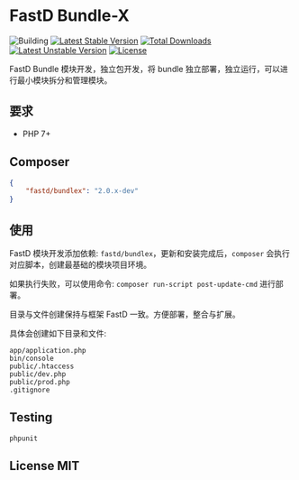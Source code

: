 # FastD Bundle-X

![Building](https://api.travis-ci.org/JanHuang/bundlex.svg?branch=master)
[![Latest Stable Version](https://poser.pugx.org/fastd/bundlex/v/stable)](https://packagist.org/packages/fastd/bundlex) [![Total Downloads](https://poser.pugx.org/fastd/bundlex/downloads)](https://packagist.org/packages/fastd/bundlex) [![Latest Unstable Version](https://poser.pugx.org/fastd/bundlex/v/unstable)](https://packagist.org/packages/fastd/bundlex) [![License](https://poser.pugx.org/fastd/bundlex/license)](https://packagist.org/packages/fastd/bundlex)

FastD Bundle 模块开发，独立包开发，将 bundle 独立部署，独立运行，可以进行最小模块拆分和管理模块。

## 要求

* PHP 7+

## Composer

```json
{
    "fastd/bundlex": "2.0.x-dev"
}
```

## 使用

FastD 模块开发添加依赖: `fastd/bundlex`，更新和安装完成后，`composer` 会执行对应脚本，创建最基础的模块项目环境。

如果执行失败，可以使用命令: `composer run-script post-update-cmd` 进行部署。

目录与文件创建保持与框架 FastD 一致。方便部署，整合与扩展。

具体会创建如下目录和文件:

```
app/application.php
bin/console
public/.htaccess
public/dev.php
public/prod.php
.gitignore
```

## Testing

```
phpunit
```

## License MIT
